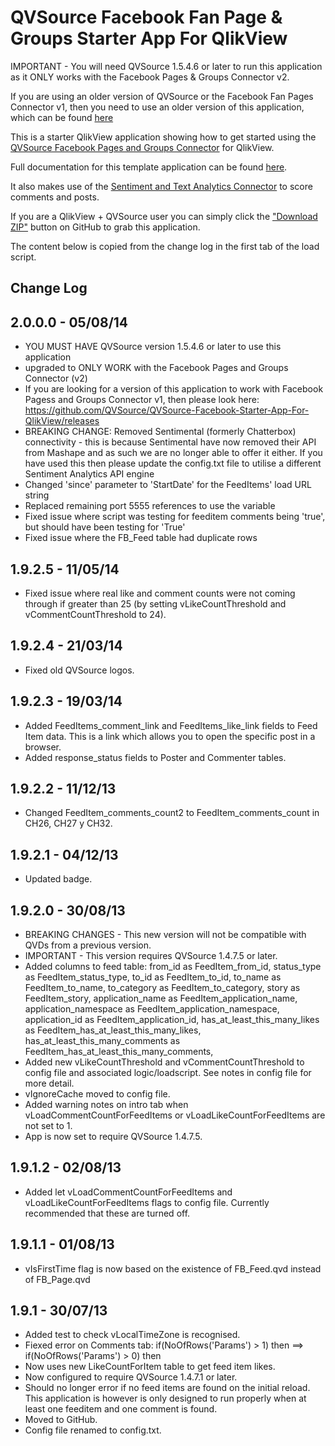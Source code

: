 QVSource Facebook Fan Page & Groups Starter App For QlikView
===================================================
IMPORTANT - You will need QVSource 1.5.4.6 or later to run this application as it ONLY works with the Facebook Pages & Groups Connector v2.

If you are using an older version of QVSource or the Facebook Fan Pages Connector v1, then you need to use an older version of this application, which can be found [here](https://github.com/QVSource/QVSource-Facebook-Starter-App-For-QlikView/releases)

This is a starter QlikView application showing how to get started using the [QVSource Facebook Pages and Groups Connector](http://wiki.qvsource.com/Facebook-Fan-Pages-And-Groups-Connector-For-QlikView-(v2).ashx) for QlikView.

Full documentation for this template application can be found [here](http://wiki.qvsource.com/QlikView-Connector-for-Facebook-Pages-Demo-Application.ashx).

It also makes use of the [Sentiment and Text Analytics Connector](http://wiki.qvsource.com/Sentiment-Analysis-And-Text-Analytics-Connector-For-QlikView.ashx) to score comments and posts.

If you are a QlikView + QVSource user you can simply click the ["Download ZIP"](https://github.com/QVSource/QVSource-Facebook-Starter-App-For-QlikView/archive/master.zip) button on GitHub to grab this application.

The content below is copied from the change log in the first tab of the load script.

Change Log
----------
2.0.0.0 - 05/08/14
------------------
* YOU MUST HAVE QVSource version 1.5.4.6 or later to use this application
* upgraded to ONLY WORK with the Facebook Pages and Groups Connector (v2)
* If you are looking for a version of this application to work with Facebook Pagess and Groups Connector v1, then please look here: https://github.com/QVSource/QVSource-Facebook-Starter-App-For-QlikView/releases
* BREAKING CHANGE:  Removed Sentimental (formerly Chatterbox) connectivity - this is because Sentimental have now removed their API from Mashape and as such we are no longer able to offer it either. If you have used this
then please update the config.txt file to utilise a different Sentiment Analytics API engine
* Changed 'since' parameter to 'StartDate' for the FeedItems' load URL string
* Replaced remaining port 5555 references to use the variable
* Fixed issue where script was testing for feeditem comments being 'true', but should have been testing for 'True'
* Fixed issue where the FB_Feed table had duplicate rows

1.9.2.5 - 11/05/14
------------------
* Fixed issue where real like and comment counts were not coming through if greater than 25 (by setting vLikeCountThreshold and vCommentCountThreshold to 24).

1.9.2.4 - 21/03/14
------------------
* Fixed old QVSource logos.

1.9.2.3 - 19/03/14
------------------
* Added FeedItems_comment_link and FeedItems_like_link fields to Feed Item data. This is a link which allows you to open the specific post in a browser.
* Added response_status fields to Poster and Commenter tables.

1.9.2.2 - 11/12/13
------------------
* Changed FeedItem_comments_count2 to FeedItem_comments_count in CH26, CH27 y CH32.

1.9.2.1 - 04/12/13
------------------
* Updated badge.

1.9.2.0 - 30/08/13
------------------
* BREAKING CHANGES - This new version will not be compatible with QVDs from a previous version.
* IMPORTANT - This version requires QVSource 1.4.7.5 or later.
* Added columns to feed table:
from_id as FeedItem_from_id,
status_type as FeedItem_status_type,
to_id as FeedItem_to_id,
to_name as FeedItem_to_name,
to_category as FeedItem_to_category,
story as FeedItem_story,
application_name as FeedItem_application_name,
application_namespace as FeedItem_application_namespace,
application_id as FeedItem_application_id,
has_at_least_this_many_likes as FeedItem_has_at_least_this_many_likes,
has_at_least_this_many_comments as FeedItem_has_at_least_this_many_comments,
* Added new vLikeCountThreshold and vCommentCountThreshold to config file and associated logic/loadscript. See notes in config file for more detail.
* vIgnoreCache moved to config file.
* Added warning notes on intro tab when vLoadCommentCountForFeedItems or vLoadLikeCountForFeedItems are not set to 1.
* App is now set to require QVSource 1.4.7.5.

1.9.1.2 - 02/08/13
------------------
* Added let vLoadCommentCountForFeedItems and vLoadLikeCountForFeedItems flags to config file. Currently recommended that these are turned off.

1.9.1.1 - 01/08/13
------------------
* vIsFirstTime flag is now based on the existence of FB_Feed.qvd instead of FB_Page.qvd

1.9.1 - 30/07/13
----------------
* Added test to check vLocalTimeZone is recognised.
* Fiexed error on Comments tab: if(NoOfRows('Params') > 1) then ==> if(NoOfRows('Params') > 0) then
* Now uses new LikeCountForItem table to get feed item likes.
* Now configured to require QVSource 1.4.7.1 or later.
* Should no longer error if no feed items are found on the initial reload. This application is however is only designed to run properly when at least one feeditem and one comment is found.
* Moved to GitHub.
* Config file renamed to config.txt.
